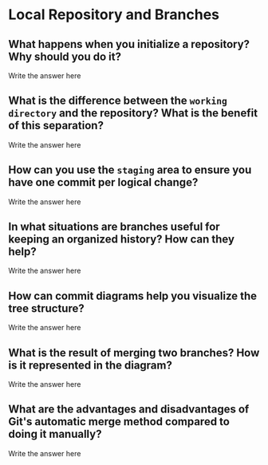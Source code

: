 # Local Repository and Branches

## What happens when you initialize a repository? Why should you do it?

Write the answer here

## What is the difference between the `working directory` and the repository? What is the benefit of this separation?

Write the answer here

## How can you use the `staging` area to ensure you have one commit per logical change?

Write the answer here

## In what situations are branches useful for keeping an organized history? How can they help?

Write the answer here

## How can commit diagrams help you visualize the tree structure?

Write the answer here

## What is the result of merging two branches? How is it represented in the diagram?

Write the answer here

## What are the advantages and disadvantages of Git's automatic merge method compared to doing it manually?

Write the answer here
